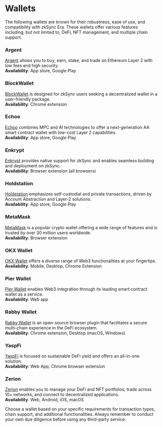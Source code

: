 # Wallets

The following wallets are known for their robustness, ease of use, and compatibility with zkSync Era. These wallets offer various features including, but not limited to, DeFi, NFT management, and multiple chain support.

### Argent

[Argent](https://www.argent.xyz/) allows you to buy, earn, stake, and trade on Ethereum Layer 2 with low fees and high security.\
**Availability**: App store, Google Play

### BlockWallet

[BlockWallet](https://blockwallet.io/networks/zksync-wallet) is designed for zkSync users seeking a decentralized wallet in a user-friendly package.\
**Availability**: Chrome extension

### Echoo

[Echoo](https://www.echooo.xyz/) combines MPC and AI technologies to offer a next-generation AA smart contract wallet with low-cost Layer 2 capabilities.\
**Availability**: App store, Google Play

### Enkrypt

[Enkrypt](https://www.enkrypt.com/networks/zksync-wallet/) provides native support for zkSync and enables seamless building and deployment on zkSync.\
**Availability**: Browser extension (all browsers)

### Holdstation

[Holdstation](https://holdstation.com/) emphasizes self-custodial and private transactions, driven by Account Abstraction and Layer-2 solutions.\
**Availability**: App store, Google Play

### MetaMask

[MetaMask](https://metamask.io/) is a popular crypto wallet offering a wide range of features and is trusted by over 30 million users worldwide.\
**Availability**: Browser extension

### OKX Wallet

[OKX Wallet](https://www.okx.com/web3) offers a diverse range of Web3 functionalities at your fingertips.\
**Availability**: Mobile, Desktop, Chrome Extension

### Pier Wallet

[Pier Wallet](https://www.pierwallet.com/) enables Web3 integration through its leading smart contract wallet as a service.\
**Availability**: Web app

### Rabby Wallet

[Rabby Wallet](https://rabby.io/) is an open-source browser plugin that facilitates a secure multi-chain experience in the DeFi ecosystem.\
**Availability**: Chrome extension, Desktop (macOS, Windows)

### YaspFi

[YaspFi](https://yasp.fi/) is focused on sustainable DeFi yield and offers an all-in-one solution.\
**Availability**: Web App, Chrome browser extension

### Zerion

[Zerion](https://zerion.io/) enables you to manage your DeFi and NFT portfolios, trade across 10+ networks, and connect to decentralized applications.\
**Availability**: Web, Android, iOS, macOS

Choose a wallet based on your specific requirements for transaction types, chain support, and additional functionalities. Always remember to conduct your own due diligence before using any third-party service.
